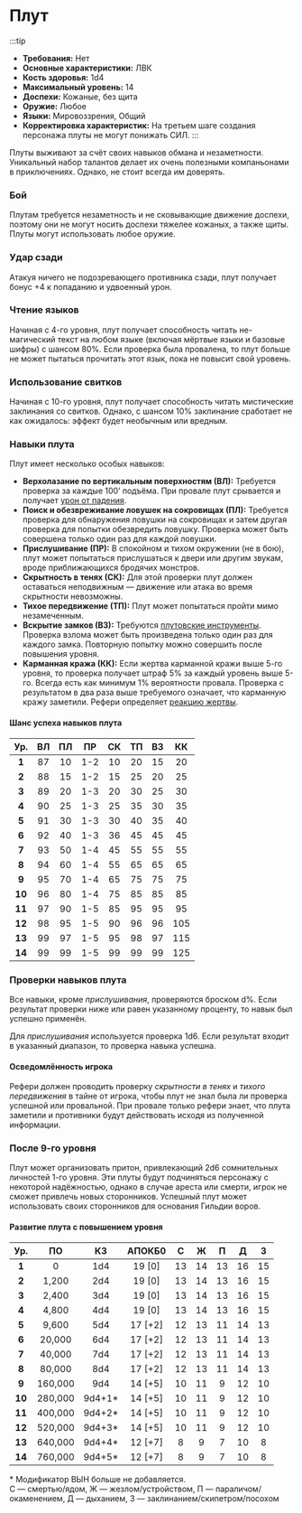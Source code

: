 # Плут

:::tip
- **Требования:** Нет
- **Основные характеристики:** ЛВК
- **Кость здоровья:** 1d4
- **Максимальный уровень:** 14
- **Доспехи:** Кожаные, без щита
- **Оружие:** Любое
- **Языки:** Мировоззрения, Общий
- **Корректировка характеристик:** На третьем шаге создания персонажа плуты не могут понижать СИЛ.
:::

Плуты выживают за счёт своих навыков обмана и незаметности. Уникальный набор талантов делает их очень полезными компаньонами в приключениях. Однако, не стоит всегда им доверять.

### Бой

Плутам требуется незаметность и не сковывающие движение доспехи, поэтому они не могут носить доспехи тяжелее кожаных, а также щиты. Плуты могут использовать любое оружие.

### Удар сзади

Атакуя ничего не подозревающего противника сзади, плут получает бонус +4 к попаданию и удвоенный урон.

### Чтение языков

Начиная с 4-го уровня, плут получает способность читать не-магический текст на любом языке (включая мёртвые языки и базовые шифры) с шансом 80%. Если проверка была провалена, то плут больше не может пытаться прочитать этот язык, пока не повысит свой уровень.

### Использование свитков

Начиная с 10-го уровня, плут получает способность читать мистические заклинания со свитков. Однако, с шансом 10% заклинание сработает не как ожидалось: эффект будет необычным или вредным.

### Навыки плута

Плут имеет несколько особых навыков:

- **Верхолазание по вертикальным поверхностям (ВЛ):** Требуется проверка за каждые 100’ подъёма. При провале плут срывается и получает [урон от падения](/adventuring/hazards-challenges.md#падение).
- **Поиск и обезвреживание ловушек на сокровищах (ПЛ):** Требуется проверка для обнаружения ловушки на сокровищах и затем другая проверка для попытки обезвредить ловушку. Проверка может быть совершена только один раз для каждой ловушки.
- **Прислушивание (ПР):** В спокойном и тихом окружении (не в бою), плут может попытаться прислушаться к двери или другим звукам, вроде приближающихся бродячих монстров.
- **Скрытность в тенях (СК):** Для этой проверки плут должен оставаться неподвижным — движение или атака во время скрытности невозможны.
- **Тихое передвижение (ТП):** Плут может попытаться пройти мимо незамеченным.
- **Вскрытие замков (ВЗ):** Требуются [плутовские инструменты](/equipment-services/adventuring-gear.md). Проверка взлома может быть произведена только один раз для каждого замка. Повторную попытку можно совершить после повышения уровня.
- **Карманная кража (КК):** Если жертва карманной кражи выше 5-го уровня, то проверка получает штраф 5% за каждый уровень выше 5-го. Всегда есть как минимум 1% вероятности провала. Проверка с результатом в два раза выше требуемого означает, что карманную кражу заметили. Рефери определяет [реакцию жертвы](temp).

#### Шанс успеха навыков плута

|  Ур.   |  ВЛ   |  ПЛ   |  ПР   |  СК   |  ТП   |  ВЗ   |  КК   |
| :----: | :---: | :---: | :---: | :---: | :---: | :---: | :---: |
| **1**  |  87   |  10   |  1-2  |  10   |  20   |  15   |  20   |
| **2**  |  88   |  15   |  1-2  |  15   |  25   |  20   |  25   |
| **3**  |  89   |  20   |  1-3  |  20   |  30   |  25   |  30   |
| **4**  |  90   |  25   |  1-3  |  25   |  35   |  30   |  35   |
| **5**  |  91   |  30   |  1-3  |  30   |  40   |  35   |  40   |
| **6**  |  92   |  40   |  1-3  |  36   |  45   |  45   |  45   |
| **7**  |  93   |  50   |  1-4  |  45   |  55   |  55   |  55   |
| **8**  |  94   |  60   |  1-4  |  55   |  65   |  65   |  65   |
| **9**  |  95   |  70   |  1-4  |  65   |  75   |  75   |  75   |
| **10** |  96   |  80   |  1-4  |  75   |  85   |  85   |  85   |
| **11** |  97   |  90   |  1-5  |  85   |  95   |  95   |  95   |
| **12** |  98   |  95   |  1-5  |  90   |  96   |  96   |  105  |
| **13** |  99   |  97   |  1-5  |  95   |  98   |  97   |  115  |
| **14** |  99   |  99   |  1-5  |  99   |  99   |  99   |  125  |

### Проверки навыков плута

Все навыки, кроме _прислушивания_, проверяются броском d%. Если результат проверки ниже или равен указанному проценту, то навык был успешно применён.

Для _прислушивания_ используется проверка 1d6. Если результат входит в указанный диапазон, то проверка навыка успешна.

#### Осведомлённость игрока

Рефери должен проводить проверку _скрытности в тенях_ и _тихого передвижения_ в тайне от игрока, чтобы плут не знал была ли проверка успешной или провальной. При провале только рефери знает, что плута заметили и противники будут действовать исходя из полученной информации.

### После 9-го уровня

Плут может организовать притон, привлекающий 2d6 сомнительных личностей 1-го уровня. Эти плуты будут подчиняться персонажу с некоторой надёжностью, однако в случае ареста или смерти, игрок не сможет привлечь новых сторонников. Успешный плут может использовать своих сторонников для основания Гильдии воров.

#### Развитие плута с повышением уровня

|  Ур.   |   ПО    |   КЗ   | АПОКБ0  |   C   |   Ж   |   П   |   Д   |   З   |
| :----: | :-----: | :----: | :-----: | :---: | :---: | :---: | :---: | :---: |
| **1**  |    0    |  1d4   | 19 [0]  |  13   |  14   |  13   |  16   |  15   |
| **2**  |  1,200  |  2d4   | 19 [0]  |  13   |  14   |  13   |  16   |  15   |
| **3**  |  2,400  |  3d4   | 19 [0]  |  13   |  14   |  13   |  16   |  15   |
| **4**  |  4,800  |  4d4   | 19 [0]  |  13   |  14   |  13   |  16   |  15   |
| **5**  |  9,600  |  5d4   | 17 [+2] |  12   |  13   |  11   |  14   |  13   |
| **6**  | 20,000  |  6d4   | 17 [+2] |  12   |  13   |  11   |  14   |  13   |
| **7**  | 40,000  |  7d4   | 17 [+2] |  12   |  13   |  11   |  14   |  13   |
| **8**  | 80,000  |  8d4   | 17 [+2] |  12   |  13   |  11   |  14   |  13   |
| **9**  | 160,000 |  9d4   | 14 [+5] |  10   |  11   |   9   |  12   |  10   |
| **10** | 280,000 | 9d4+1* | 14 [+5] |  10   |  11   |   9   |  12   |  10   |
| **11** | 400,000 | 9d4+2* | 14 [+5] |  10   |  11   |   9   |  12   |  10   |
| **12** | 520,000 | 9d4+3* | 14 [+5] |  10   |  11   |   9   |  12   |  10   |
| **13** | 640,000 | 9d4+4* | 12 [+7] |   8   |   9   |   7   |  10   |   8   |
| **14** | 760,000 | 9d4+5* | 12 [+7] |   8   |   9   |   7   |  10   |   8   |

<span class="micro">* Модификатор ВЫН больше не добавляется.<br>С — смертью/ядом, Ж — жезлом/устройством, П — параличом/окаменением, Д — дыханием, З — заклинанием/скипетром/посохом</span>